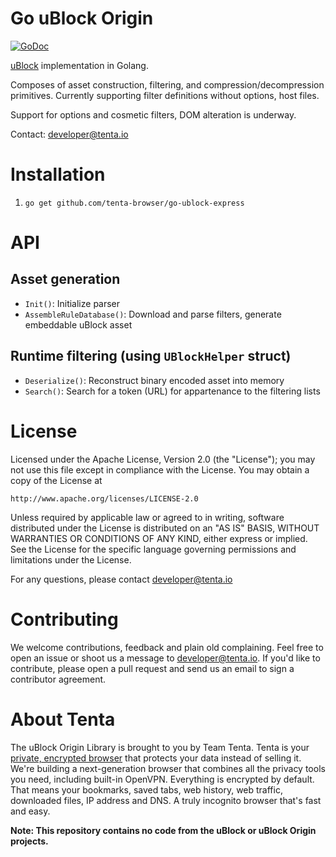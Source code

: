 Go uBlock Origin
================

[![GoDoc](https://godoc.org/github.com/tenta-browser/go-ublock?status.svg)](https://godoc.org/github.com/tenta-browser/go-ublock-express)

[uBlock](https://github.com/gorhill/uBlock) implementation in Golang.

Composes of asset construction, filtering, and compression/decompression primitives.
Currently supporting filter definitions without options, host files.

Support for options and cosmetic filters, DOM alteration is underway.

Contact: developer@tenta.io

Installation
============

1. `go get github.com/tenta-browser/go-ublock-express`

API
===

Asset generation
----------------
* `Init()`: Initialize parser
* `AssembleRuleDatabase()`: Download and parse filters, generate embeddable uBlock asset

Runtime filtering (using `UBlockHelper` struct)
-----------------
* `Deserialize()`: Reconstruct binary encoded asset into memory
* `Search()`: Search for a token (URL) for appartenance to the filtering lists

License
=======

Licensed under the Apache License, Version 2.0 (the "License");
you may not use this file except in compliance with the License.
You may obtain a copy of the License at

    http://www.apache.org/licenses/LICENSE-2.0

Unless required by applicable law or agreed to in writing, software
distributed under the License is distributed on an "AS IS" BASIS,
WITHOUT WARRANTIES OR CONDITIONS OF ANY KIND, either express or implied.
See the License for the specific language governing permissions and
limitations under the License.

For any questions, please contact developer@tenta.io

Contributing
============

We welcome contributions, feedback and plain old complaining. Feel free to open
an issue or shoot us a message to developer@tenta.io. If you'd like to contribute,
please open a pull request and send us an email to sign a contributor agreement.

About Tenta
===========

The uBlock Origin Library is brought to you by Team Tenta. Tenta is your [private, encrypted browser](https://tenta.com) that protects your data instead of selling it. We're building a next-generation browser that combines all the privacy tools you need, including built-in OpenVPN. Everything is encrypted by default. That means your bookmarks, saved tabs, web history, web traffic, downloaded files, IP address and DNS. A truly incognito browser that's fast and easy.

**Note: This repository contains no code from the uBlock or uBlock Origin projects.**
